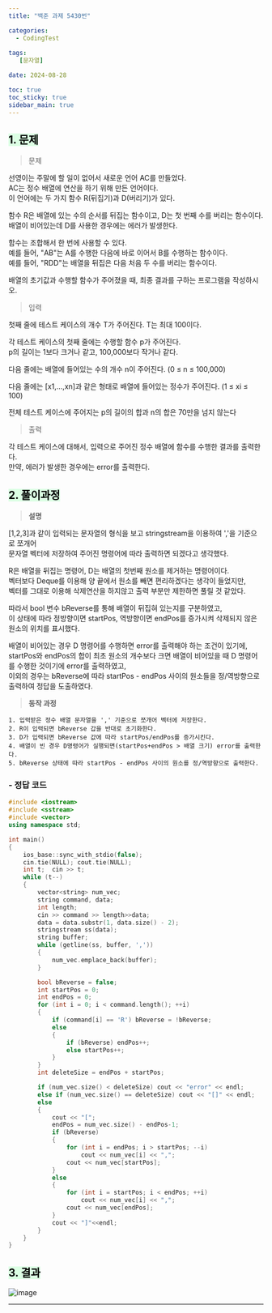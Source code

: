 ```yaml
---
title: "백준 과제 5430번"

categories:
  - CodingTest
 
tags:
   [문자열]

date: 2024-08-28

toc: true
toc_sticky: true
sidebar_main: true
---
```


## <mark style = "background-color : #dcffe4"> 1. 문제

> 문제

선영이는 주말에 할 일이 없어서 새로운 언어 AC를 만들었다. <BR>
AC는 정수 배열에 연산을 하기 위해 만든 언어이다. <br>
이 언어에는 두 가지 함수 R(뒤집기)과 D(버리기)가 있다.

함수 R은 배열에 있는 수의 순서를 뒤집는 함수이고, D는 첫 번째 수를 버리는 함수이다. <br>
배열이 비어있는데 D를 사용한 경우에는 에러가 발생한다.

함수는 조합해서 한 번에 사용할 수 있다. <br>
예를 들어, "AB"는 A를 수행한 다음에 바로 이어서 B를 수행하는 함수이다. <br>
예를 들어, "RDD"는 배열을 뒤집은 다음 처음 두 수를 버리는 함수이다.

배열의 초기값과 수행할 함수가 주어졌을 때, 최종 결과를 구하는 프로그램을 작성하시오.

> 입력

첫째 줄에 테스트 케이스의 개수 T가 주어진다. T는 최대 100이다.

각 테스트 케이스의 첫째 줄에는 수행할 함수 p가 주어진다. <br>
p의 길이는 1보다 크거나 같고, 100,000보다 작거나 같다.

다음 줄에는 배열에 들어있는 수의 개수 n이 주어진다. (0 ≤ n ≤ 100,000)

다음 줄에는 [x1,...,xn]과 같은 형태로 배열에 들어있는 정수가 주어진다. (1 ≤ xi ≤ 100)

전체 테스트 케이스에 주어지는 p의 길이의 합과 n의 합은 70만을 넘지 않는다

> 출력

각 테스트 케이스에 대해서, 입력으로 주어진 정수 배열에 함수를 수행한 결과를 출력한다. <br>
만약, 에러가 발생한 경우에는 error를 출력한다.


## <mark style = "background-color : #dcffe4"> 2. 풀이과정 

> **설명**

[1,2,3]과 같이 입력되는 문자열의 형식을 보고 stringstream을 이용하여 ','을 기준으로 쪼개어<br>
문자열 벡터에 저장하여 주어진 명령어에 따라 출력하면 되겠다고 생각했다.<br>

R은 배열을 뒤집는 명령어, D는 배열의 첫번째 원소를 제거하는 명령어이다.<BR>
벡터보다 Deque를 이용해 양 끝에서 원소를 빼면 편리하겠다는 생각이 들었지만, <br>
벡터를 그대로 이용해 삭제연산을 하지않고 출력 부분만 제한하면 풀릴 것 같았다.

따라서 bool 변수 bReverse를 통해 배열이 뒤집혀 있는지를 구분하였고, <br>
이 상태에 따라 정방향이면 startPos, 역방향이면 endPos를 증가시켜 삭제되지 않은 원소의 위치를 표시했다.<br>

배열이 비어있는 경우 D 명령어를 수행하면 error를 출력해야 하는 조건이 있기에,<br>
startPos와 endPos의 합이 최초 원소의 개수보다 크면 배열이 비어있을 때 D 명령어를 수행한 것이기에
error를 출력하였고,<br>
이외의 경우는 bReverse에 따라 startPos - endPos 사이의 원소들을 정/역방향으로 출력하여 정답을 도출하였다.


> **동작 과정**

	1. 입력받은 정수 배열 문자열을 ',' 기준으로 쪼개어 벡터에 저장한다.
	2. R이 입력되면 bReverse 갑을 반대로 초기화한다.
	3. D가 입력되면 bReverse 값에 따라 startPos/endPos를 증가시킨다.
	4. 배열이 빈 경우 D명령어가 실행되면(startPos+endPos > 배열 크기) error를 출력한다.
	5. bReverse 상태에 따라 startPos - endPos 사이의 원소를 정/역방향으로 출력한다.


### **- 정답 코드**

```c++
#include <iostream>
#include <sstream>
#include <vector>
using namespace std;

int main()
{
	ios_base::sync_with_stdio(false);
	cin.tie(NULL); cout.tie(NULL);
	int t;	cin >> t;
	while (t--)
	{
		vector<string> num_vec;
		string command, data;
		int length;
		cin >> command >> length>>data;
		data = data.substr(1, data.size() - 2);
		stringstream ss(data);
		string buffer;
		while (getline(ss, buffer, ','))
		{
			num_vec.emplace_back(buffer);
		}

		bool bReverse = false;
		int startPos = 0;
		int endPos = 0;
		for (int i = 0; i < command.length(); ++i)
		{
			if (command[i] == 'R') bReverse = !bReverse;
			else
			{
				if (bReverse) endPos++;
				else startPos++;
			}
		}
		int deleteSize = endPos + startPos;

		if (num_vec.size() < deleteSize) cout << "error" << endl;
		else if (num_vec.size() == deleteSize) cout << "[]" << endl;
		else
		{
			cout << "[";
			endPos = num_vec.size() - endPos-1;
			if (bReverse)
			{
				for (int i = endPos; i > startPos; --i) 
					cout << num_vec[i] << ",";
				cout << num_vec[startPos];
			}
			else
			{
				for (int i = startPos; i < endPos; ++i)
					cout << num_vec[i] << ",";
				cout << num_vec[endPos];
			}
			cout << "]"<<endl;
		}
	}
}
```

## <mark style = "background-color : #dcffe4"> 3. 결과
![image](https://github.com/user-attachments/assets/52e9847a-8aca-4325-b545-d6d28fe32c01)

---


